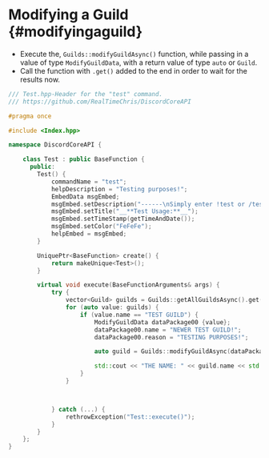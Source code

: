 Modifying a Guild {#modifyingaguild}
============
- Execute the, `Guilds::modifyGuildAsync()` function, while passing in a value of type `ModifyGuildData`, with a return value of type `auto` or `Guild`.
- Call the function with `.get()` added to the end in order to wait for the results now.

```cpp
/// Test.hpp-Header for the "test" command.
/// https://github.com/RealTimeChris/DiscordCoreAPI

#pragma once

#include <Index.hpp>

namespace DiscordCoreAPI {

	class Test : public BaseFunction {
	  public:
		Test() {
			commandName = "test";
			helpDescription = "Testing purposes!";
			EmbedData msgEmbed;
			msgEmbed.setDescription("------\nSimply enter !test or /test!\n------");
			msgEmbed.setTitle("__**Test Usage:**__");
			msgEmbed.setTimeStamp(getTimeAndDate());
			msgEmbed.setColor("FeFeFe");
			helpEmbed = msgEmbed;
		}

		UniquePtr<BaseFunction> create() {
			return makeUnique<Test>();
		}

		virtual void execute(BaseFunctionArguments& args) {
			try {
				vector<Guild> guilds = Guilds::getAllGuildsAsync().get();
				for (auto value: guilds) {
					if (value.name == "TEST GUILD") {
						ModifyGuildData dataPackage00 {value};
						dataPackage00.name = "NEWER TEST GUILD!";
						dataPackage00.reason = "TESTING PURPOSES!";

						auto guild = Guilds::modifyGuildAsync(dataPackage00).get();

						std::cout << "THE NAME: " << guild.name << std::endl;
					}
				}



			} catch (...) {
				rethrowException("Test::execute()");
			}
		}
	};
}
```
